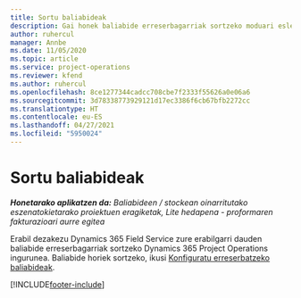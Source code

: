 ```yaml
---
title: Sortu baliabideak
description: Gai honek baliabide erreserbagarriak sortzeko moduari esleitzeari buruzko informazioa lortzeko esteka ematen du.
author: ruhercul
manager: Annbe
ms.date: 11/05/2020
ms.topic: article
ms.service: project-operations
ms.reviewer: kfend
ms.author: ruhercul
ms.openlocfilehash: 8ce1277344cadcc708cbe7f2333f55626a0e06a6
ms.sourcegitcommit: 3d78338773929121d17ec3386f6cb67bfb2272cc
ms.translationtype: HT
ms.contentlocale: eu-ES
ms.lasthandoff: 04/27/2021
ms.locfileid: "5950024"
---
```

# <a name="create-resources"></a>Sortu baliabideak

_**Honetarako aplikatzen da:** Baliabideen / stockean oinarritutako eszenatokietarako proiektuen eragiketak, Lite hedapena - proformaren fakturazioari aurre egitea_

Erabil dezakezu Dynamics 365 Field Service zure erabilgarri dauden baliabide erreserbagarriak sortzeko Dynamics 365 Project Operations ingurunea. Baliabide horiek sortzeko, ikusi [Konfiguratu erreserbatzeko baliabideak](/dynamics365/field-service/set-up-bookable-resources).


[!INCLUDE[footer-include](../includes/footer-banner.md)]